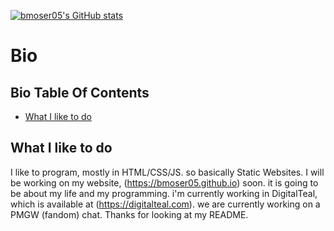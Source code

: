 [![bmoser05's GitHub stats](https://github-readme-stats.vercel.app/api?username=bmoser05&theme=radical)](https://github.com/anuraghazra/github-readme-stats)
# Bio
## Bio Table Of Contents
* [What I like to do](#what-i-like-to-do)
 
## What I like to do
I like to program, mostly in HTML/CSS/JS. so basically Static Websites. I will be working on my website, (https://bmoser05.github.io) soon. it is going to be about my life and my programming. i'm currently working in DigitalTeal, which is available at (https://digitalteal.com). we are currently working on a PMGW (fandom) chat. Thanks for looking at my README.
